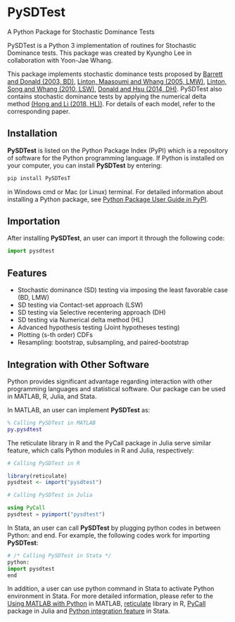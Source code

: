 # PySDTest

 A Python Package for Stochastic Dominance Tests

PySDTest is a Python 3 implementation of routines for Stochastic Dominance tests. This package was created by Kyungho Lee in collaboration with Yoon-Jae Whang.

This package implements stochastic dominance tests proposed by [Barrett and Donald (2003, BD)](https://doi.org/10.1111/1468-0262.00390), [Linton, Maasoumi and Whang (2005, LMW)](https://ideas.repec.org/a/oup/restud/v72y2005i3p735-765.html), [Linton, Song and Whang (2010, LSW)](https://econpapers.repec.org/article/eeeeconom/v_3a154_3ay_3a2010_3ai_3a2_3ap_3a186-202.htm), [Donald and Hsu (2014, DH)](https://www.tandfonline.com/doi/full/10.1080/07474938.2013.833813). PySDTest also contains stochastic dominance tests by applying the numerical delta method [(Hong and Li (2018, HL))](https://www.sciencedirect.com/science/article/abs/pii/S0304407618300988.html). For details of each model, refer to the corresponding paper. 

## Installation

**PySDTest** is listed on the Python Package Index (PyPI) which is a repository of software for the Python programming language. If Python is installed on your computer, you can install **PySDTest** by entering:

```python
pip install PySDTesT
```

in Windows cmd or Mac (or Linux) terminal. For detailed information about installing a Python package, see [Python Package User Guide in PyPI](https://packaging.python.org/tutorials/installing-packages/).

## Importation

After installing **PySDTest**, an user can import it through the following code:

```python
import pysdtest
```
## Features

- Stochastic dominance (SD) testing via imposing the least favorable case (BD, LMW)
- SD testing via Contact-set approach (LSW)
- SD testing via Selective recentering approach (DH)
- SD testing via Numerical delta method (HL)
- Advanced hypothesis testing (Joint hypotheses testing)
- Plotting (s-th order) CDFs
- Resampling: bootstrap, subsampling, and paired-bootstrap

## Integration with Other Software

Python provides significant advantage regarding interaction with other programming languages and statistical software. Our package can be used in MATLAB, R, Julia, and Stata. 

In MATLAB, an user can implement **PySDTest** as:

```matlab
% Calling PySDTest in MATLAB
py.pysdtest
```

The reticulate library in R and the PyCall package in Julia serve similar feature, which calls Python modules in R and Julia, respectively:

```r
# Calling PySDTest in R

library(reticulate)
pysdtest <- import("pysdtest")
```

```julia
# Calling PySDTest in Julia

using PyCall
pysdtest = pyimport("pysdtest")
```

In Stata, an user can call **PySDTest** by plugging python codes in between Python: and end. For example, the following codes work for importing **PySDTest**:

```python
# /* Calling PySDTest in Stata */
python:
import pysdtest
end
```

In addition, a user can use python command in Stata to activate Python environment in Stata. For more detailed information, please refer to the [Using MATLAB with Python](https://www.mathworks.com/products/matlab/matlab-and-python.html) in MATLAB, [reticulate](https://rstudio.github.io/reticulate/articles/calling_python.html) library in R, [PyCall](https://github.com/JuliaPy/PyCall.jl) package in Julia and [Python integration feature](https://www.stata.com/stata16/python-integration/) in Stata.
